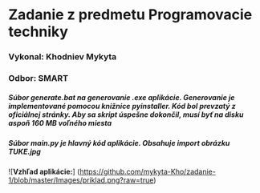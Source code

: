 # __Zadanie z predmetu Programovacie techniky__

### Vykonal: Khodniev Mykyta

### Odbor: SMART

##### Súbor generate.bat na generovanie .exe aplikácie. Generovanie je implementované pomocou knižnice pyinstaller. Kód bol prevzatý z oficiálnej stránky. Aby sa skript úspešne dokončil, musí byť na disku aspoň 160 MB voľného miesta

##### Súbor main.py je hlavný kód aplikácie. Obsahuje import obrázku TUKE.jpg

![__Vzhľad aplikácie:__] (https://github.com/mykyta-Kho/zadanie-1/blob/master/Images/priklad.png?raw=true)
